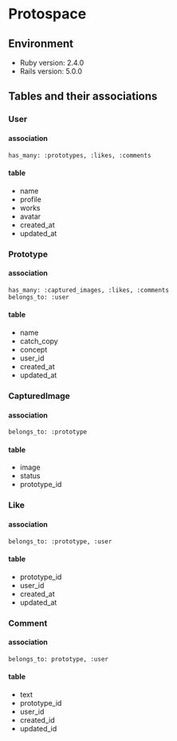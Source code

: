 # Protospace
## Environment
- Ruby version: 2.4.0
- Rails version: 5.0.0

## Tables and their associations
### User
#### association
```
has_many: :prototypes, :likes, :comments
```
#### table

- name
- profile
- works
- avatar
- created_at
- updated_at

### Prototype
#### association
```
has_many: :captured_images, :likes, :comments
belongs_to: :user
```
#### table
- name
- catch_copy
- concept
- user_id
- created_at
- updated_at

### CapturedImage
#### association
```
belongs_to: :prototype
```
#### table
- image
- status
- prototype_id

### Like
#### association
```
belongs_to: :prototype, :user
```
#### table
- prototype_id
- user_id
- created_at
- updated_at

### Comment
#### association
```
belongs_to: prototype, :user
```
#### table
- text
- prototype_id
- user_id
- created_id
- updated_id
